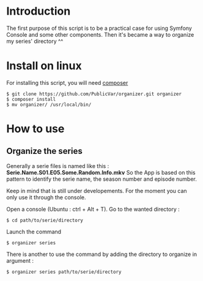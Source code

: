 # Introduction

The first purpose of this script is to be a practical case for using Symfony Console and some other components. 
Then it's became a way to organize my series' directory ^^

# Install on linux

For installing this script, you will need [composer](https://getcomposer.org/doc/00-intro.md)

```
$ git clone https://github.com/PublicVar/organizer.git organizer
$ composer install
$ mv organizer/ /usr/local/bin/

```

# How to use 

## Organize the series
Generally a serie files is named like this : **Serie.Name.S01.E05.Some.Random.Info.mkv**
So the App is based on this pattern to identify the serie name, the season number and episode number.


Keep in mind that is still under developements. For the moment you can only use it through the console.

Open a console (Ubuntu : ctrl + Alt + T).
Go to the wanted directory :
```
$ cd path/to/serie/directory
```
Launch the command 
```
$ organizer series
```

There is another to use the command by adding the directory to organize in argument : 
```
$ organizer series path/to/serie/directory
```